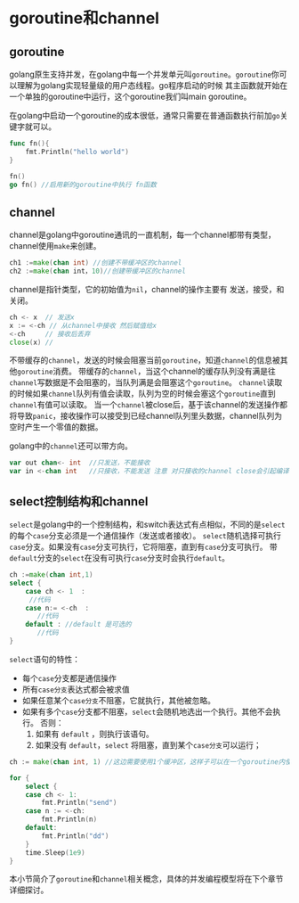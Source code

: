 # goroutine和channel


## goroutine

golang原生支持并发，在golang中每一个并发单元叫`goroutine`。`goroutine`你可以理解为golang实现轻量级的用户态线程。go程序启动的时候
其主函数就开始在一个单独的goroutine中运行，这个goroutine我们叫main goroutine。

在golang中启动一个goroutine的成本很低，通常只需要在普通函数执行前加`go`关键字就可以。

```go
func fn(){
    fmt.Println("hello world")
} 

fn()
go fn() //启用新的goroutine中执行 fn函数
```


## channel

channel是golang中goroutine通讯的一直机制，每一个channel都带有类型，channel使用`make`来创建。

```go
ch1 :=make(chan int) //创建不带缓冲区的channel
ch2 :=make(chan int，10)//创建带缓冲区的channel
```

channel是指针类型，它的初始值为`nil`，channel的操作主要有 发送，接受，和关闭。

```go
ch <- x  // 发送x
x := <-ch // 从channel中接收 然后赋值给x
<-ch     // 接收后丢弃
close(x) //
```

不带缓存的`channel`，发送的时候会阻塞当前`goroutine`，知道`channel`的信息被其他`goroutine`消费。
带缓存的`channel`，当这个channel的缓存队列没有满是往`channel`写数据是不会阻塞的，当队列满是会阻塞这个`goroutine`。
`channel`读取的时候如果`channel`队列有值会读取，队列为空的时候会塞这个`goroutine`直到`channel`有值可以读取。
当一个`channel`被close后，基于该channel的发送操作都将导致`panic`，接收操作可以接受到已经channel队列里头数据，channel队列为空时产生一个零值的数据。


golang中的`channel`还可以带方向。

```go
var out chan<- int  //只发送，不能接收
var in <-chan int   //只接收，不能发送 注意 对只接收的channel close会引起编译错误
```


## select控制结构和channel

`select`是golang中的一个控制结构，和switch表达式有点相似，不同的是`select`的每个`case`分支必须是一个通信操作（发送或者接收）。
`select`随机选择可执行`case`分支。如果没有`case`分支可执行，它将阻塞，直到有`case`分支可执行。
带`default`分支的`select`在没有可执行`case`分支时会执行`default`。

```go
ch :=make(chan int,1)
select {
    case ch <- 1  :
     //代码     
    case n:= <-ch  :
       //代码   
    default : //default 是可选的
       //代码   
}
```

`select`语句的特性：
- 每个`case`分支都是通信操作
- 所有`case分支`表达式都会被求值
- 如果任意某个`case分支`不阻塞，它就执行，其他被忽略。
- 如果有多个`case`分支都不阻塞，`select`会随机地选出一个执行。其他不会执行。
    否则：
    1. 如果有 `default` ，则执行该语句。
    2. 如果没有 `default`，`select` 将阻塞，直到某个`case分支`可以运行；


```go
ch := make(chan int, 1) //这边需要使用1个缓冲区，这样子可以在一个goroutine内使用

for {
	select {
	case ch <- 1:
		fmt.Println("send")
	case n := <-ch:
		fmt.Println(n)
	default:
		fmt.Println("dd")
	}
	time.Sleep(1e9)
}
```

本小节简介了`goroutine`和`channel`相关概念，具体的并发编程模型将在下个章节详细探讨。